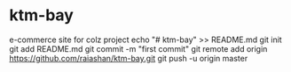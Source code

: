 # ktm-bay
e-commerce site for colz project
echo "# ktm-bay" >> README.md
git init
git add README.md
git commit -m "first commit"
git remote add origin https://github.com/raiashan/ktm-bay.git
git push -u origin master
